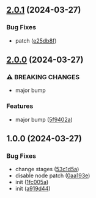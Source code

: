## [2.0.1](https://github.com/danielloader/kargo-demo/compare/v2.0.0...v2.0.1) (2024-03-27)


### Bug Fixes

* patch ([e25db8f](https://github.com/danielloader/kargo-demo/commit/e25db8f95d65f5a3e4f7e4245c2423e7b0d289fa))

## [2.0.0](https://github.com/danielloader/kargo-demo/compare/v1.0.0...v2.0.0) (2024-03-27)


### ⚠ BREAKING CHANGES

* major bump

### Features

* major bump ([5f9402a](https://github.com/danielloader/kargo-demo/commit/5f9402ae613f1c8d50abe9909fc9d8cee85b4be4))

## 1.0.0 (2024-03-27)


### Bug Fixes

* change stages ([53c1d5a](https://github.com/danielloader/kargo-demo/commit/53c1d5ad4398dc242f694a8788fb2d45c1e77aba))
* disable node patch ([0aa193e](https://github.com/danielloader/kargo-demo/commit/0aa193e103172195edae92679eea38e7f88fb5d8))
* init ([1fc005a](https://github.com/danielloader/kargo-demo/commit/1fc005a3c9915c89308c71f9bad4bf5f9fd7a612))
* init ([a919d44](https://github.com/danielloader/kargo-demo/commit/a919d446bf7a8717635ca5bceb90e11c42efefd8))
